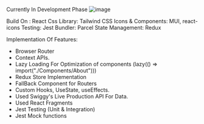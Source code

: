 Currently In Development Phase
![image](https://github.com/abhedindulkar/Food-Delivery-App-React/assets/43247545/0323479e-67fd-41d3-82ea-31daf12ef5f4)

Build On : React
Css Library: Tailwind CSS
Icons & Components: MUI, react-icons
Testing: Jest
Bundler: Parcel
State Management: Redux

Implementation Of Features:
- Browser Router
- Context APIs.
- Lazy Loading For Optimization of components (lazy(() => import("./Components/About")))
- Redux Store Implementation
- FallBack Component for Routers
- Custom Hooks, UseState, useEffects.
- Used Swiggy's Live Production API For Data.
- Used React Fragments
- Jest Testing (Unit & Integration)
- Jest Mock functions